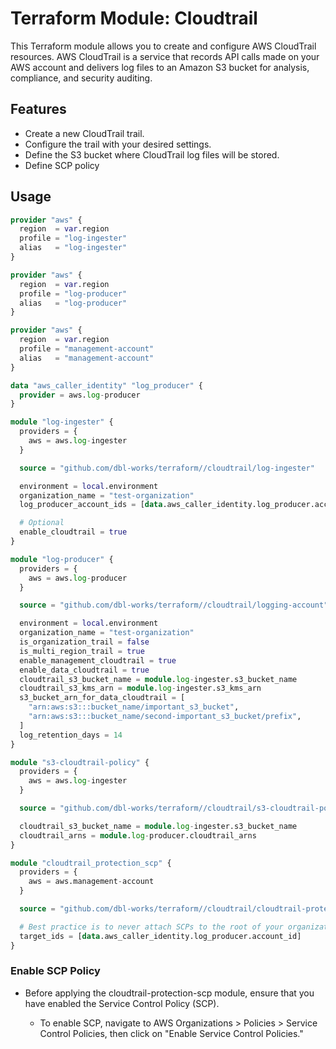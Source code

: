 # Terraform Module: Cloudtrail

This Terraform module allows you to create and configure AWS CloudTrail resources. AWS CloudTrail is a service that records API calls made on your AWS account and delivers log files to an Amazon S3 bucket for analysis, compliance, and security auditing.

## Features

- Create a new CloudTrail trail.
- Configure the trail with your desired settings.
- Define the S3 bucket where CloudTrail log files will be stored.
- Define SCP policy

## Usage

```terraform
provider "aws" {
  region  = var.region
  profile = "log-ingester"
  alias   = "log-ingester"
}

provider "aws" {
  region  = var.region
  profile = "log-producer"
  alias   = "log-producer"
}

provider "aws" {
  region  = var.region
  profile = "management-account"
  alias   = "management-account"
}

data "aws_caller_identity" "log_producer" {
  provider = aws.log-producer
}

module "log-ingester" {
  providers = {
    aws = aws.log-ingester
  }

  source = "github.com/dbl-works/terraform//cloudtrail/log-ingester"

  environment = local.environment
  organization_name = "test-organization"
  log_producer_account_ids = [data.aws_caller_identity.log_producer.account_id]

  # Optional
  enable_cloudtrail = true
}

module "log-producer" {
  providers = {
    aws = aws.log-producer
  }

  source = "github.com/dbl-works/terraform//cloudtrail/logging-account"

  environment = local.environment
  organization_name = "test-organization"
  is_organization_trail = false
  is_multi_region_trail = true
  enable_management_cloudtrail = true
  enable_data_cloudtrail = true
  cloudtrail_s3_bucket_name = module.log-ingester.s3_bucket_name
  cloudtrail_s3_kms_arn = module.log-ingester.s3_kms_arn
  s3_bucket_arn_for_data_cloudtrail = [
    "arn:aws:s3:::bucket_name/important_s3_bucket",
    "arn:aws:s3:::bucket_name/second-important_s3_bucket/prefix",
  ]
  log_retention_days = 14
}

module "s3-cloudtrail-policy" {
  providers = {
    aws = aws.log-ingester
  }

  source = "github.com/dbl-works/terraform//cloudtrail/s3-cloudtrail-policy"

  cloudtrail_s3_bucket_name = module.log-ingester.s3_bucket_name
  cloudtrail_arns = module.log-producer.cloudtrail_arns
}

module "cloudtrail_protection_scp" {
  providers = {
    aws = aws.management-account
  }

  source = "github.com/dbl-works/terraform//cloudtrail/cloudtrail-protection-scp"

  # Best practice is to never attach SCPs to the root of your organization. Instead, create an Organizational Unit (OU) underneath root and attach policies there.
  target_ids = [data.aws_caller_identity.log_producer.account_id]
}
```

### Enable SCP Policy

- Before applying the cloudtrail-protection-scp module, ensure that you have enabled the Service Control Policy (SCP).

  - To enable SCP, navigate to AWS Organizations > Policies > Service Control Policies, then click on "Enable Service Control Policies."
